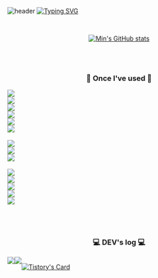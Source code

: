 <!--
### Hi there 👋
**Jungminkyung01/Jungminkyung01** is a ✨ _special_ ✨ repository because its `README.md` (this file) appears on your GitHub profile.

Here are some ideas to get you started:

- 🔭 I’m currently working on ...
- 🌱 I’m currently learning ...
- 👯 I’m looking to collaborate on ...
- 🤔 I’m looking for help with ...
- 💬 Ask me about ...
- 📫 How to reach me: ...
- 😄 Pronouns: ...
- ⚡ Fun fact: ...
-->

![header](https://capsule-render.vercel.app/api?type=waving&color=6994CDEE&text=&animation=twinkling&height=80)
[![Typing SVG](https://readme-typing-svg.demolab.com?font=Alkatra&weight=500&size=45&duration=3500&pause=3&color=6994CDEE&center=false&vCenter=false&multiline=true&repeat=true&width=1000&height=100&lines=Welcome+my+GitHub!👋)](https://git.io/typing-svg)
<!--
####  :wave: Welcome my github profile !
--> 
<div align="center"> 
<br/>

[![Min's GitHub stats](https://github-readme-stats.vercel.app/api?username=Jungminkyung01&include_all_commits=true&show_icons=true&theme=dracula)](https://github.com/Jungminkyung01/github-readme-stats)


 <br/>
 <br/>
<!--
배지 이용
<img src="https://img.shields.io/badge/문자-색코드?style=for-the-badge&logo=이미지 이름&logoColor=white">
-->

### 🔨 Once I've used 🔨
<div style="display:flex; flex-direction:column; align-items:flex-start;">
<img src="https://img.shields.io/badge/JAVA-007396?style=for-the-badge&logo=Java&logoColor=white">
<img src="https://img.shields.io/badge/JavaScript-F7DF1E?style=for-the-badge&logo=JavaScript&logoColor=white">
<img src="https://img.shields.io/badge/Spring-6DB33F?style=for-the-badge&logo=Spring&logoColor=white">
<img src="https://img.shields.io/badge/HTML5-E34F26?style=for-the-badge&logo=HTML5&logoColor=white">
<img src="https://img.shields.io/badge/CSS3-1572B6?style=for-the-badge&logo=CSS3&logoColor=white">
<img src="https://img.shields.io/badge/bootstrap-7952B3?style=for-the-badge&logo=bootstrap&logoColor=white"> <br>
 <!--SQL-->
<img src="https://img.shields.io/badge/MySQL-4479A1?style=for-the-badge&logo=MySQL&logoColor=white">
<img src="https://img.shields.io/badge/MongoDB-47A248?style=for-the-badge&logo=MongoDB&logoColor=white">
<img src="https://img.shields.io/badge/mariadb-003545?style=for-the-badge&logo=mariadb&logoColor=white"> <br>
<img src="https://img.shields.io/badge/Oracle-F80000?style=for-the-badge&logo=Oracle&logoColor=white"> 
<img src="https://img.shields.io/badge/aws-232F3E?style=for-the-badge&logo=Amazon aws&logoColor=white">
<img src="https://img.shields.io/badge/Eclipse-2C2255?style=for-the-badge&logo=Eclipse%20IDE&logoColor=white">
<img src="https://img.shields.io/badge/github-181717?style=for-the-badge&logo=github&logoColor=white">
<img src="https://img.shields.io/badge/VSCode-007ACC?style=for-the-badge&logo=VisualStudioCode&logoColor=white"><br>
</div>
<br/>
<br/>

### 💻 DEV's log 💻
<div style="display:flex; flex-direction:row;">

<a href="#">
    <img src="https://img.shields.io/badge/Portfolio-FFC0CB?style=for-the-badge"> 
</a>
<a href="https://the-moa.tistory.com/">
     <img src="https://img.shields.io/badge/Tistory-000000?style=for-the-badge&logo=Tistory&logoColor=white"> 
</a>
 
[![Tistory's Card](https://github-readme-tistory-card.vercel.app/api?name=the-moa&theme=default)](https://the-moa.tistory.com/)

</div>
 
   <br/>
   <br/>
   <br/>
 
</div>
